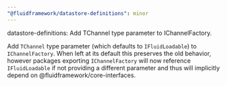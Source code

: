 ```yaml
---
"@fluidframework/datastore-definitions": minor
---
```


datastore-definitions: Add TChannel type parameter to IChannelFactory.

Add `TChannel` type parameter (which defaults to `IFluidLoadable`) to `IChannelFactory`. When left at its default this preserves the old behavior, however packages exporting `IChannelFactory` will now reference `IFluidLoadable` if not providing a different parameter and thus will implicitly depend on @fluidframework/core-interfaces.

